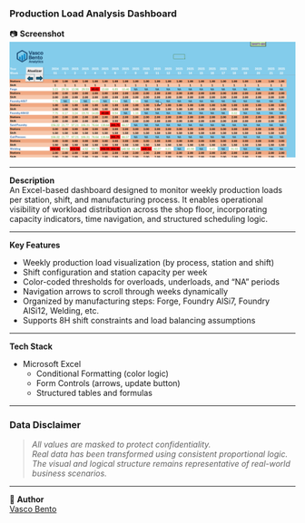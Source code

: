 ### Production Load Analysis Dashboard

📷 **Screenshot**  
![Dashboard Screenshot](production-load-analysis.png)

---

**Description**  
An Excel-based dashboard designed to monitor weekly production loads per station, shift, and manufacturing process. It enables operational visibility of workload distribution across the shop floor, incorporating capacity indicators, time navigation, and structured scheduling logic.

---

**Key Features**
- Weekly production load visualization (by process, station and shift)
- Shift configuration and station capacity per week
- Color-coded thresholds for overloads, underloads, and “NA” periods
- Navigation arrows to scroll through weeks dynamically
- Organized by manufacturing steps: Forge, Foundry AlSi7, Foundry AlSi12, Welding, etc.
- Supports 8H shift constraints and load balancing assumptions

---

**Tech Stack**
- Microsoft Excel  
  - Conditional Formatting (color logic)  
  - Form Controls (arrows, update button)  
  - Structured tables and formulas

---

### Data Disclaimer

> *All values are masked to protect confidentiality.*  
> *Real data has been transformed using consistent proportional logic.*  
> *The visual and logical structure remains representative of real-world business scenarios.*

---

👤 **Author**  
[Vasco Bento](https://www.linkedin.com/in/vasco--bento)
